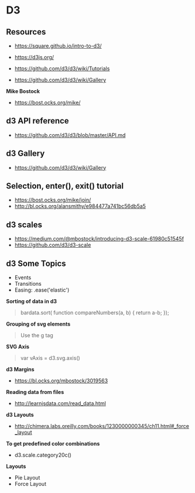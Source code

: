 # D3

## Resources

- https://square.github.io/intro-to-d3/
- https://d3js.org/

- https://github.com/d3/d3/wiki/Tutorials
- https://github.com/d3/d3/wiki/Gallery

**Mike Bostock**
- https://bost.ocks.org/mike/


## d3 API reference
- https://github.com/d3/d3/blob/master/API.md

## d3 Gallery
- https://github.com/d3/d3/wiki/Gallery


## Selection, enter(), exit() tutorial
- https://bost.ocks.org/mike/join/
- http://bl.ocks.org/alansmithy/e984477a741bc56db5a5

## d3 scales
- https://medium.com/@mbostock/introducing-d3-scale-61980c51545f
- https://github.com/d3/d3-scale


## d3 Some Topics
- Events
- Transitions
- Easing:  .ease('elastic')


**Sorting of data in d3**
>bardata.sort( function compareNumbers(a, b) {
    return a-b;
});

**Grouping of svg elements**
> Use the g tag

**SVG Axis**
> var vAxis = d3.svg.axis()

**d3 Margins**
- https://bl.ocks.org/mbostock/3019563

**Reading data from files**
- http://learnjsdata.com/read_data.html

**d3 Layouts**
- http://chimera.labs.oreilly.com/books/1230000000345/ch11.html#_force_layout

**To get predefined color combinations**
- d3.scale.category20c()

**Layouts**
- Pie Layout
- Force Layout